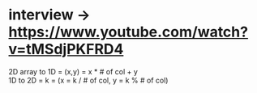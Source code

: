 # interview -> https://www.youtube.com/watch?v=tMSdjPKFRD4
2D array to 1D = (x,y) = x * # of col + y </br>
1D to 2D = k =  (x = k / # of col, y = k % # of col)

